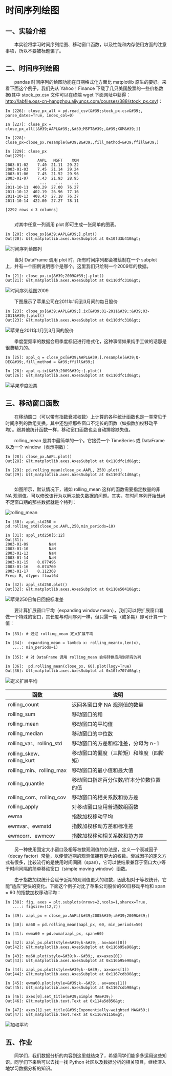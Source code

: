 # 时间序列绘图

## 一、实验介绍

　　本实验将学习时间序列绘图、移动窗口函数，以及性能和内存使用方面的注意事项，所以不要被标题骗了。
　　
## 二、时间序列绘图

　　pandas 时间序列的绘图功能在日期格式化方面比 matplotlib 原生的要好。来看下面这个例子，我们先从 Yahoo！Finance 下载了几只美国股票的一些价格数据(其中 stock\_px.csv 文件可以在终端 wget 下面网址中获得：http://labfile.oss-cn-hangzhou.aliyuncs.com/courses/388/stock_px.csv)：


```
In [226]: close_px_all = pd.read_csv(&#39;stock_px.csv&#39;, parse_dates=True, index_col=0)

In [227]: close_px = close_px_all[[&#39;AAPL&#39;,&#39;MSFT&#39;,&#39;XOM&#39;]]

In [228]: close_px=close_px.resample(&#39;B&#39;,fill_method=&#39;ffill&#39;)

In [229]: close_px
Out[229]: 
              AAPL   MSFT    XOM
2003-01-02    7.40  21.11  29.22
2003-01-03    7.45  21.14  29.24
2003-01-06    7.45  21.52  29.96
2003-01-07    7.43  21.93  28.95
...            ...    ...    ...
2011-10-11  400.29  27.00  76.27
2011-10-12  402.19  26.96  77.16
2011-10-13  408.43  27.18  76.37
2011-10-14  422.00  27.27  78.11

[2292 rows x 3 columns]


```
　　对其中任意一列调用 plot 即可生成一张简单的图表。

```
In [20]: close_px[&#39;AAPL&#39;].plot()
Out[20]: &lt;matplotlib.axes.AxesSubplot at 0x10fd3b410&gt;
```

![时间序列绘图列](https://dn-anything-about-doc.qbox.me/document-uid79144labid1304timestamp1439778682817.png/wm)

　　当对 DataFrame 调用 plot 时，所有时间序列都会被绘制在一个 subplot 上，并有一个图例说明哪个是哪个。这里我们只绘制一个2009年的数据。

```
In [21]: close_px.ix[&#39;2009&#39;].plot()
Out[21]: &lt;matplotlib.axes.AxesSubplot at 0x110dfc310&gt;
```

![时间序列绘图2009](https://dn-anything-about-doc.qbox.me/document-uid79144labid1304timestamp1439778867153.png/wm)

　　下图展示了苹果公司在2011年1月到3月间的每日股价

```
In [23]: close_px[&#39;AAPL&#39;].ix[&#39;01-2011&#39;:&#39;03-2011&#39;].plot()
Out[23]: &lt;matplotlib.axes.AxesSubplot at 0x110dfc310&gt;

```

![苹果在2011年1月到3月间的股价](https://dn-anything-about-doc.qbox.me/document-uid79144labid1304timestamp1439779116901.png/wm)


　　季度型频率的数据会用季度标记进行格式化，这种事情如果纯手工做的话那是很费精力的。

```
In [25]: appl_q = close_px[&#39;AAPL&#39;].resample(&#39;Q-DEC&#39;,fill_method = &#39;ffill&#39;)

In [26]: appl_q.ix[&#39;2009&#39;:].plot()
Out[26]: &lt;matplotlib.axes.AxesSubplot at 0x110dfc1d0&gt;
```

![苹果季度股票](https://dn-anything-about-doc.qbox.me/document-uid79144labid1304timestamp1439779427233.png/wm)


## 三、移动窗口函数

　　在移动窗口（可以带有指数衰减权数）上计算的各种统计函数也是一类常见于时间序列的数组变换。其中还包括那些窗口不定长的函数（如指数加权移动平均）。跟其他统计函数一样，移动窗口函数也会自动排除缺失值。

　　rolling_mean 是其中最简单的一个。它接受一个 TimeSeries 或 DataFrame 以及一个 window（表示期数）：

```
In [28]: close_px.AAPL.plot()
Out[28]: &lt;matplotlib.axes.AxesSubplot at 0x110dfc1d0&gt;

In [29]: pd.rolling_mean(close_px.AAPL, 250).plot()
Out[29]: &lt;matplotlib.axes.AxesSubplot at 0x110dfc1d0&gt;


```

　　如图所示，默认情况下，诸如 rolling_mean 这样的函数需要指定数量的非 NA 观测值。可以修改该行为以解决缺失数据的问题。其实，在时间序列开始处尚不足窗口期的那些数据就是个特列：

![rolling_mean](https://dn-anything-about-doc.qbox.me/document-uid79144labid1304timestamp1439780873703.png/wm)

```
In [30]: appl_std250 = pd.rolling_std(close_px.AAPL,250,min_periods=10)

In [31]: appl_std250[5:12]
Out[31]: 
2003-01-09         NaN
2003-01-10         NaN
2003-01-13         NaN
2003-01-14         NaN
2003-01-15    0.077496
2003-01-16    0.074760
2003-01-17    0.112368
Freq: B, dtype: float64

In [32]: appl_std250.plot()
Out[32]: &lt;matplotlib.axes.AxesSubplot at 0x110e50410&gt;
```
![苹果250日每日回报标准差](https://dn-anything-about-doc.qbox.me/document-uid79144labid1304timestamp1439781293276.png/wm)

　　要计算扩展窗口平均（expanding window mean），我们可以将扩展窗口看做一个特殊的窗口，其长度与时间序列一样，但只需一期（或多期）即可计算一个值：

```
In [33]: # 通过 rolling_mean 定义扩展平均

In [34]:  expanding_mean = lambda x: rolling_mean(x,len(x),
   ....: min_periods=1)

In [35]: # 对 DataFrame 调用 rolling_mean 会将转换应用到所有的列

In [36]:  pd.rolling_mean(close_px, 60).plot(logy=True)
Out[36]: &lt;matplotlib.axes.AxesSubplot at 0x10fe707d0&gt;
```

![定义扩展平均](https://dn-anything-about-doc.qbox.me/document-uid79144labid1304timestamp1439781656915.png/wm)

| 函数 | 说明 |
|------|------|
| rolling_count | 返回各窗口非 NA 观测值的数量 |
| rolling_sum | 移动窗口的和 |
| rolling_mean | 移动窗口的平均值 |
| rolling_median | 移动窗口的中位数 |
| rolling\_var、rolling\_std | 移动窗口的方差和标准差，分母为 n-1 |
| rolling\_skew、rolling\_kurt | 移动窗口的偏度（三阶矩）和峰度（四阶矩）|
| rolling\_min、rolling\_max | 移动窗口的最小值和最大值 |
| rolling_quantile | 移动窗口指定百分位数/样本分位数位置的值 |
| rolling\_corr、rolling\_cov | 移动窗口的相关系数和协方差 |
| rolling\_apply | 对移动窗口应用普通数组函数 |
| ewma | 指数加权移动平均 |
| ewmvar、ewmstd | 指数加权移动方差和标准差 |
| ewmcorr、ewmcov | 指数加权移动相关系数和协方差 |

　　另一种使用固定大小窗口及相等权数观测值的办法是，定义一个衰减因子（decay factor）常量，以便使近期的观测值拥有更大的权数。衰减因子的定义方式有很多，比较流行的是使用时间间隔（span），它可以使结果兼容于窗口大小等于时间间隔的简单移动窗口（simple moving window）函数。

　　由于指数加权统计会赋予近期的观测值更大的权数，因此相对于等权统计，它能“适应”更快的变化。下面这个例子对比了苹果公司股价的60日移动平均和 span = 60 的指数加权移动平均：

```
In [38]: fig, axes = plt.subplots(nrows=2,ncols=1,sharex=True,
   ....: figsize=(12,7))

In [39]: aapl_px = close_px.AAPL[&#39;2005&#39;:&#39;2009&#39;]

In [40]: ma60 = pd.rolling_mean(aapl_px, 60, min_periods=50)

In [41]: ewma60 = pd.ewma(aapl_px, span=60)

In [42]: aapl_px.plot(style=&#39;k-&#39;, ax=axes[0])
Out[42]: &lt;matplotlib.axes.AxesSubplot at 0x116b95e90&gt;

In [43]: ma60.plot(style=&#39;k--&#39;, ax=axes[0])
Out[43]: &lt;matplotlib.axes.AxesSubplot at 0x116b95e90&gt;

In [44]: aapl_px.plot(style=&#39;k--&#39;, ax=axes[1])
Out[44]: &lt;matplotlib.axes.AxesSubplot at 0x1167cdb90&gt;

In [45]: ewma60.plot(style=&#39;k--&#39;, ax=axes[1])
Out[45]: &lt;matplotlib.axes.AxesSubplot at 0x1167cdb90&gt;

In [46]: axes[0].set_title(&#39;Simple MA&#39;)
Out[46]: &lt;matplotlib.text.Text at 0x114a5d850&gt;

In [47]: axes[1].set_title(&#39;Exponentially-weighted MA&#39;)
Out[47]: &lt;matplotlib.text.Text at 0x1167e1150&gt;

```

![加权平均](https://dn-anything-about-doc.qbox.me/document-uid79144labid1304timestamp1439789193095.png/wm)

## 五、作业


　　同学们，我们数据分析的内容到这里就结束了，希望同学们能多多运用这些知识。同学们下来后可以去找一找 Python 社区以及数据分析的相关项目，继续深入地学习数据分析的知识。